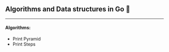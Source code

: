 ## Algorithms and Data structures in Go :rocket:
---

#### Algorithms:
* Print Pyramid
* Print Steps